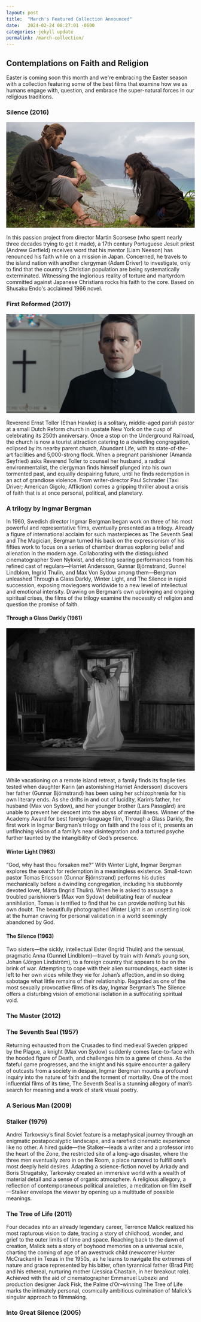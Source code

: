 ```yaml
---
layout: post
title:  "March's Featured Collection Announced"
date:   2024-02-24 08:27:01 -0600
categories: jekyll update
permalink: /march-collection/
---
```


## Contemplations on Faith and Religion

Easter is coming soon this month and we're embracing the Easter season with a collection featuring some of the best films that examine how we as humans engage with, question, and embrace the super-natural forces in our religious traditions. 


### Silence (2016)

![](/assets/images/Silence-01716R.jpg)

In this passion project from director Martin Scorsese (who spent nearly three decades trying to get it made), a 17th century Portuguese Jesuit priest (Andrew Garfield) receives word that his mentor (Liam Neeson) has renounced his faith while on a mission in Japan. Concerned, he travels to the island nation with another clergyman (Adam Driver) to investigate, only to find that the country's Christian population are being systematically exterminated. Witnessing the inglorious reality of torture and martyrdom committed against Japanese Christians rocks his faith to the core. Based on Shusaku Endo's acclaimed 1966 novel. 

### First Reformed (2017)

![](/assets/images/First-Reformed.jpg)

Reverend Ernst Toller (Ethan Hawke) is a solitary, middle-aged parish pastor at a small Dutch Reform church in upstate New York on the cusp of celebrating its 250th anniversary. Once a stop on the Underground Railroad, the church is now a tourist attraction catering to a dwindling congregation, eclipsed by its nearby parent church, Abundant Life, with its state-of-the-art facilities and 5,000-strong flock. When a pregnant parishioner (Amanda Seyfried) asks Reverend Toller to counsel her husband, a radical environmentalist, the clergyman finds himself plunged into his own tormented past, and equally despairing future, until he finds redemption in an act of grandiose violence. From writer-director Paul Schrader (Taxi Driver; American Gigolo; Affliction) comes a gripping thriller about a crisis of faith that is at once personal, political, and planetary.

### A trilogy by Ingmar Bergman

In 1960, Swedish director Ingmar Bergman began work on three of his most powerful and representative films, eventually presented as a trilogy. Already a figure of international acclaim for such masterpieces as The Seventh Seal and The Magician, Bergman turned his back on the expressionism of his fifties work to focus on a series of chamber dramas exploring belief and alienation in the modern age. Collaborating with the distinguished cinematographer Sven Nykvist, and eliciting searing performances from his refined cast of regulars—Harriet Andersson, Gunnar Björnstrand, Gunnel Lindblom, Ingrid Thulin, and Max Von Sydow among them—Bergman unleashed Through a Glass Darkly, Winter Light, and The Silence in rapid succession, exposing moviegoers worldwide to a new level of intellectual and emotional intensity. Drawing on Bergman’s own upbringing and ongoing spiritual crises, the films of the trilogy examine the necessity of religion and question the promise of faith.

#### Through a Glass Darkly (1961)

![](/assets/images/Through-a-glass.png)

While vacationing on a remote island retreat, a family finds its fragile ties tested when daughter Karin (an astonishing Harriet Andersson) discovers her father (Gunnar Björnstrand) has been using her schizophrenia for his own literary ends. As she drifts in and out of lucidity, Karin’s father, her husband (Max von Sydow), and her younger brother (Lars Passgård) are unable to prevent her descent into the abyss of mental illness. Winner of the Academy Award for best foreign-language film, Through a Glass Darkly, the first work in Ingmar Bergman’s trilogy on faith and the loss of it, presents an unflinching vision of a family’s near disintegration and a tortured psyche further taunted by the intangibility of God’s presence.

#### Winter Light (1963)

“God, why hast thou forsaken me?” With Winter Light, Ingmar Bergman explores the search for redemption in a meaningless existence. Small-town pastor Tomas Ericsson (Gunnar Björnstrand) performs his duties mechanically before a dwindling congregation, including his stubbornly devoted lover, Märta (Ingrid Thulin). When he is asked to assuage a troubled parishioner’s (Max von Sydow) debilitating fear of nuclear annihilation, Tomas is terrified to find that he can provide nothing but his own doubt. The beautifully photographed Winter Light is an unsettling look at the human craving for personal validation in a world seemingly abandoned by God.

#### The Silence (1963)

Two sisters—the sickly, intellectual Ester (Ingrid Thulin) and the sensual, pragmatic Anna (Gunnel Lindblom)—travel by train with Anna’s young son, Johan (Jörgen Lindström), to a foreign country that appears to be on the brink of war. Attempting to cope with their alien surroundings, each sister is left to her own vices while they vie for Johan’s affection, and in so doing sabotage what little remains of their relationship. Regarded as one of the most sexually provocative films of its day, Ingmar Bergman’s The Silence offers a disturbing vision of emotional isolation in a suffocating spiritual void.


### The Master (2012)


### The Seventh Seal (1957)

Returning exhausted from the Crusades to find medieval Sweden gripped by the Plague, a knight (Max von Sydow) suddenly comes face-to-face with the hooded figure of Death, and challenges him to a game of chess. As the fateful game progresses, and the knight and his squire encounter a gallery of outcasts from a society in despair, Ingmar Bergman mounts a profound inquiry into the nature of faith and the torment of mortality. One of the most influential films of its time, The Seventh Seal is a stunning allegory of man’s search for meaning and a work of stark visual poetry.


### A Serious Man (2009)


### Stalker (1979)

Andrei Tarkovsky’s final Soviet feature is a metaphys­ical journey through an enigmatic postapocalyptic landscape, and a rarefied cinematic experience like no other. A hired guide—the Stalker—leads a writer and a professor into the heart of the Zone, the restricted site of a long-ago disaster, where the three men eventually zero in on the Room, a place rumored to fulfill one’s most deeply held desires. Adapting a science-fiction novel by Arkady and Boris Strugatsky, Tarkovsky created an immersive world with a wealth of material detail and a sense of organic atmosphere. A religious allegory, a reflection of contemporaneous political anxieties, a meditation on film itself—Stalker envelops the viewer by opening up a multitude of possible meanings.


### The Tree of Life (2011)

Four decades into an already legendary career, Terrence Malick realized his most rapturous vision to date, tracing a story of childhood, wonder, and grief to the outer limits of time and space. Reaching back to the dawn of creation, Malick sets a story of boyhood memories on a universal scale, charting the coming of age of an awestruck child (newcomer Hunter McCracken) in Texas in the 1950s, as he learns to navigate the extremes of nature and grace represented by his bitter, often tyrannical father (Brad Pitt) and his ethereal, nurturing mother (Jessica Chastain, in her breakout role). Achieved with the aid of cinematographer Emmanuel Lubezki and production designer Jack Fisk, the Palme d’Or–winning The Tree of Life marks the intimately personal, cosmically ambitious culmination of Malick’s singular approach to filmmaking.


### Into Great Silence (2005)